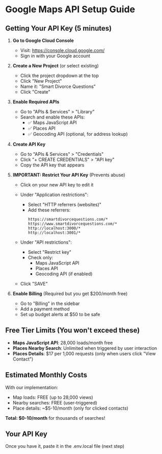 # Google Maps API Setup Guide

## Getting Your API Key (5 minutes)

1. **Go to Google Cloud Console**
   - Visit: https://console.cloud.google.com/
   - Sign in with your Google account

2. **Create a New Project** (or select existing)
   - Click the project dropdown at the top
   - Click "New Project"
   - Name it: "Smart Divorce Questions"
   - Click "Create"

3. **Enable Required APIs**
   - Go to "APIs & Services" > "Library"
   - Search and enable these APIs:
     - ✅ Maps JavaScript API
     - ✅ Places API
     - ✅ Geocoding API (optional, for address lookup)

4. **Create API Key**
   - Go to "APIs & Services" > "Credentials"
   - Click "+ CREATE CREDENTIALS" > "API key"
   - Copy the API key that appears

5. **IMPORTANT: Restrict Your API Key** (Prevents abuse)
   - Click on your new API key to edit it
   - Under "Application restrictions":
     - Select "HTTP referrers (websites)"
     - Add these referrers:
       ```
       https://smartdivorcequestions.com/*
       https://www.smartdivorcequestions.com/*
       http://localhost:3000/*
       http://localhost:3001/*
       ```
   
   - Under "API restrictions":
     - Select "Restrict key"
     - Check only:
       - Maps JavaScript API
       - Places API
       - Geocoding API (if enabled)
   
   - Click "SAVE"

6. **Enable Billing** (Required but you get $200/month free)
   - Go to "Billing" in the sidebar
   - Add a payment method
   - Set up budget alerts at $50 to be safe

## Free Tier Limits (You won't exceed these)

- **Maps JavaScript API**: 28,000 loads/month free
- **Places Nearby Search**: Unlimited when triggered by user interaction
- **Places Details**: $17 per 1,000 requests (only when users click "View Contact")

## Estimated Monthly Costs

With our implementation:
- Map loads: FREE (up to 28,000 views)
- Nearby searches: FREE (user-triggered)
- Place details: ~$5-10/month (only for clicked contacts)

**Total: $0-10/month** for thousands of searches!

## Your API Key

Once you have it, paste it in the .env.local file (next step)